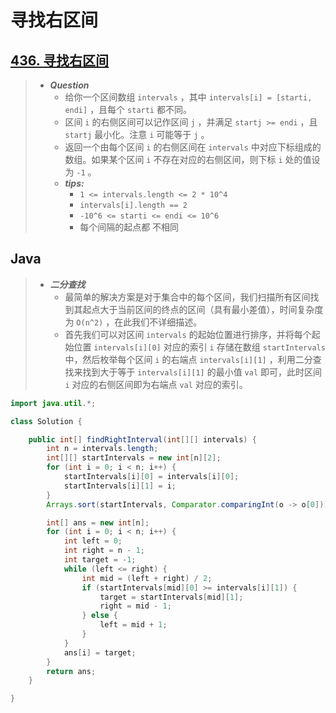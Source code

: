 # 寻找右区间

## [436. 寻找右区间](https://leetcode.cn/problems/find-right-interval/)

> - ***Question***
>   - 给你一个区间数组 `intervals` ，其中 `intervals[i] = [starti, endi]` ，且每个 `starti` 都不同。
>   - 区间 `i` 的右侧区间可以记作区间 `j` ，并满足 `startj >= endi` ，且 `startj` 最小化。注意 `i` 可能等于 `j` 。
>   - 返回一个由每个区间 `i` 的右侧区间在 `intervals` 中对应下标组成的数组。如果某个区间 `i` 不存在对应的右侧区间，则下标 `i` 处的值设为 `-1` 。
>   - ***tips:***
>     - `1 <= intervals.length <= 2 * 10^4`
>     - `intervals[i].length == 2`
>     - `-10^6 <= starti <= endi <= 10^6`
>     - 每个间隔的起点都 不相同

## Java

> - ***二分查找***
>   - 最简单的解决方案是对于集合中的每个区间，我们扫描所有区间找到其起点大于当前区间的终点的区间（具有最小差值），时间复杂度为 `O(n^2)` ，在此我们不详细描述。
>   - 首先我们可以对区间 `intervals` 的起始位置进行排序，并将每个起始位置 `intervals[i][0]` 对应的索引 `i` 存储在数组 `startIntervals` 中，然后枚举每个区间 `i` 的右端点 `intervals[i][1]` ，利用二分查找来找到大于等于 `intervals[i][1]` 的最小值 `val` 即可，此时区间 `i` 对应的右侧区间即为右端点 `val` 对应的索引。

```java
import java.util.*;

class Solution {

    public int[] findRightInterval(int[][] intervals) {
        int n = intervals.length;
        int[][] startIntervals = new int[n][2];
        for (int i = 0; i < n; i++) {
            startIntervals[i][0] = intervals[i][0];
            startIntervals[i][1] = i;
        }
        Arrays.sort(startIntervals, Comparator.comparingInt(o -> o[0]));

        int[] ans = new int[n];
        for (int i = 0; i < n; i++) {
            int left = 0;
            int right = n - 1;
            int target = -1;
            while (left <= right) {
                int mid = (left + right) / 2;
                if (startIntervals[mid][0] >= intervals[i][1]) {
                    target = startIntervals[mid][1];
                    right = mid - 1;
                } else {
                    left = mid + 1;
                }
            }
            ans[i] = target;
        }
        return ans;
    }

}
```
